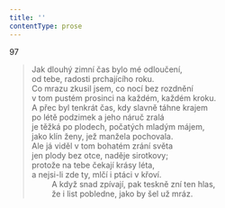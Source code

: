 ```yaml
---
title: ''
contentType: prose
---
```


97

> Jak dlouhý zimní čas bylo mé odloučení,  
> od tebe, radosti prchajícího roku.  
> Co mrazu zkusil jsem, co nocí bez rozdnění  
> v tom pustém prosinci na každém, každém kroku.  
> A přec byl tenkrát čas, kdy slavně táhne krajem  
> po létě podzimek a jeho náruč zralá  
> je těžká po plodech, počatých mladým májem,  
> jako klín ženy, jež manžela pochovala.  
> Ale já viděl v tom bohatém zrání světa  
> jen plody bez otce, naděje sirotkovy;  
> protože na tebe čekají krásy léta,  
> a nejsi-li zde ty, mlčí i ptáci v křoví.  
>          A když snad zpívají, pak teskně zní ten hlas,  
>          že i list pobledne, jako by šel už mráz.
